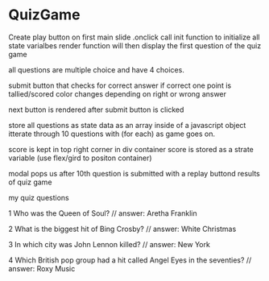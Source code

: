 # QuizGame


Create play button on first main slide
    .onclick call init function to initialize all state varialbes 
        render function will then display the first question of the quiz game

all questions are multiple choice and have 4 choices.

submit button that checks for correct answer 
    if correct one point is tallied/scored
    color changes depending on right or wrong answer

next button is rendered after submit button is clicked

store all questions as state data as an array inside of a javascript object
    itterate through 10 questions with (for each) as game goes on.
    
score is kept in top right corner in div container
    score is stored as a strate variable
    (use flex/gird to positon container)

modal pops us after 10th question is submitted with a replay buttond results of quiz game

 




 my quiz questions

1 Who was the Queen of Soul? // answer: Aretha Franklin

2 What is the biggest hit of Bing Crosby? // answer: White Christmas

3 In which city was John Lennon killed?	// answer: New York

4 Which British pop group had a hit called Angel Eyes in the seventies?	// answer: Roxy Music

